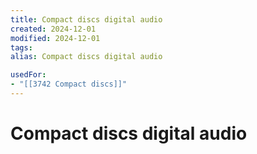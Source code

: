 ```yaml
---
title: Compact discs digital audio
created: 2024-12-01
modified: 2024-12-01
tags: 
alias: Compact discs digital audio

usedFor:
- "[[3742 Compact discs]]"
---
```

# Compact discs digital audio
